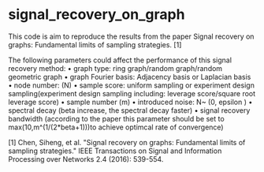 # signal_recovery_on_graph
This code is aim to reproduce the results from the paper Signal recovery on graphs: Fundamental limits of sampling strategies. [1]

The following parameters could affect the performance of this signal recovery method:
•	graph type: ring graph/random graph/random geometric graph
•	graph Fourier basis: Adjacency basis or Laplacian basis
•	node number: (N)
•	sample score: uniform sampling or experiment design sampling(experiment design sampling including: leverage score/square root leverage score)
•	sample number (m)
•	introduced noise: N~ (0, epsilon )
•	spectral decay (beta increase, the spectral decay faster)
•	signal recovery bandwidth (according to the paper this parameter should be set to max⁡(10,m^(1/(2*beta+1)))to achieve optimcal rate of convergence)





[1] Chen, Siheng, et al. "Signal recovery on graphs: Fundamental limits of sampling strategies." IEEE Transactions on Signal and Information Processing over Networks 2.4 (2016): 539-554.
